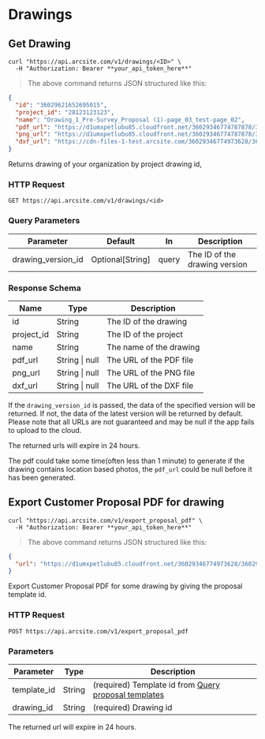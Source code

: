 # Drawings

## Get Drawing

```shell
curl "https://api.arcsite.com/v1/drawings/<ID>" \
  -H "Authorization: Bearer **your_api_token_here**"
```

> The above command returns JSON structured like this:

```json
{
  "id": "36029621652695015",
  "project_id": "28123123123",
  "name": "Drawing_1_Pre-Survey_Proposal (1)-page_03_test-page_02",
  "pdf_url": "https://d1umxpetlubu85.cloudfront.net/36029346774787878/36029621652694930/40c01b5a-75d5-11ec-8ea1-0242ac170007/Drawing_1_Pre-Survey_Proposal_-281-29-page_03_test-page_02.pdf?Expires=1642318765&Signature=Lh9XnGwEtt5DdZx4GAdp7J5qbJArHKS~lY39y2OjDsSRzpXPuv6H4x0RxfqYGi6gqrZxv56GMn2MiQXN9cM2VotAMpGWBsjm4cabdpLSXZNuhtqJ4k9~VBr3EyhgGIlIQk2HUlb-~McPlfbGNrbGbzj3P5mpEZ0Ce00OG0WUs3eolPEom9s4v7QNwWRrsyltFvEhZ~T4S8tRDCjyHa50al6GsNCLb5sBX7pW~oem2~GKGYj3a-kDuzCQiKLp4K7Ncc2njmDwVHThI9aSIlggbuejBa~XbWUf2WNgcbUq0~i0-e~yVN212~Qh7vHcXV4XFXQ-7k3zdxfLE8m9il5Ufg__&Key-Pair-Id=APKAIZL6W5TJO2AK7DOQ",
  "png_url": "https://d1umxpetlubu85.cloudfront.net/36029346774787878/36029621652694930/40c01b5a-75d5-11ec-8ea1-0242ac170007/Drawing_1_Pre-Survey_Proposal_-281-29-page_03_test-page_02.png",
  "dxf_url": "https://cdn-files-1-test.arcsite.com/36029346774973628/36029621653508440/_attach_282299611393362/Web_hook_location_photo.dxf?Expires=1711623376&Signature=qZSQPST2tdtKM9URUDEIdnwJiXSpNxRabMtmjg6hzdizcVmKJ4UIF-F~0LLiF1LT2y~vbx73CHDNFhZZgBNSjzWszV123qWOn68NyfU6fMdWRlMu4P51q7SWRmxMTlcnMGrF8F29HeilhnZOhBTiF~9oHPa62KRM7Duuq6z-T1RAF7w8mcZH46N4A3wXUyvcIeTaX4jbxCLQ83l2AGsFonD-NVwjeeuNba3MnrwpsTdBIUEbZXnRHNWYJx0i0HhENpr4xJLnX0lDAh9fXI2Zfo8MIapbm7iz8IhTUkwjRdjWU35uabdob1YJ19qVEMoHMqjnftEEkw7n44CYBYUY9w__&Key-Pair-Id=APKAIZL6W5TJO2AK7DOQ"
}
```

Returns drawing of your organization by project drawing id,

### HTTP Request

`GET https://api.arcsite.com/v1/drawings/<id>`

### Query Parameters

| Parameter          | Default          | In    | Description                   |
| ------------------ | ---------------- | ----- | ----------------------------- |
| drawing_version_id | Optional[String] | query | The ID of the drawing version |

### Response Schema

| Name       | Type               | Description             |
| ---------- | ------------------ | ----------------------- |
| id         | String             | The ID of the drawing   |
| project_id | String             | The ID of the project   |
| name       | String             | The name of the drawing |
| pdf_url    | String &#124; null | The URL of the PDF file |
| png_url    | String &#124; null | The URL of the PNG file |
| dxf_url    | String &#124; null | The URL of the DXF file |

<aside class="notice">
If the <code>drawing_version_id</code> is passed, the data of the specified version will be returned. If not, the data of the latest version will be returned by default.
</aside>

<aside class="notice">
Please note that all URLs are not guaranteed and may be null if the app fails to upload to the cloud.

The returned urls will expire in 24 hours.

</aside>

<aside class="notice">
The pdf could take some time(often less than 1 minute) to generate if the drawing contains location based photos, the <code>pdf_url</code> could be null before it has been generated.
</aside>


## Export Customer Proposal PDF for drawing

```shell
curl "https://api.arcsite.com/v1/export_proposal_pdf" \
  -H "Authorization: Bearer **your_api_token_here**"
```

> The above command returns JSON structured like this:

```json
{
  "url": "https://d1umxpetlubu85.cloudfront.net/36029346774973628/36029621653386370/36029621653386685/c6f62f3d-db06-42df-8138-91d80e792e5d/Drawing_1_Pre-Survey_Proposal_-281-29-page_03_test-page_02_test.pdf"
}
```

Export Customer Proposal PDF for some drawing by giving the proposal template id.

### HTTP Request

`POST https://api.arcsite.com/v1/export_proposal_pdf`

### Parameters

| Parameter   | Type   | Description                                                                       |
| ----------- | ------ | --------------------------------------------------------------------------------- |
| template_id | String | (required) Template id from [Query proposal templates](#query-proposal-templates) |
| drawing_id  | String | (required) Drawing id                                                             |

<aside class="notice">
The returned url will expire in 24 hours.
</aside>
